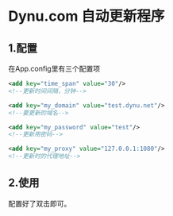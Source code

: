 ﻿# Dynu.com 自动更新程序
## 1.配置
在App.config里有三个配置项
  ```xml
  <add key="time_span" value="30"/>
  <!--更新时间间隔，分钟-->
  ```
  ```xml
  <add key="my_domain" value="test.dynu.net"/>
  <!--要更新的域名-->
  ```
  ```xml
  <add key="my_password" value="test"/>
  <!--更新用密码-->
  ```
  ```xml
  <add key="my_proxy" value="127.0.0.1:1080"/>
  <!--更新时的代理地址-->
  ```
## 2.使用
  配置好了双击即可。